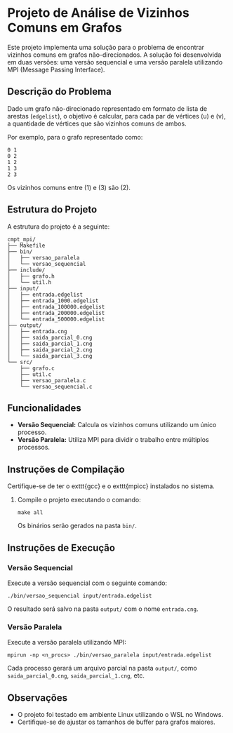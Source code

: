 
# Projeto de Análise de Vizinhos Comuns em Grafos

Este projeto implementa uma solução para o problema de encontrar vizinhos comuns em grafos não-direcionados. A solução foi desenvolvida em duas versões: uma versão sequencial e uma versão paralela utilizando MPI (Message Passing Interface).

## Descrição do Problema

Dado um grafo não-direcionado representado em formato de lista de arestas (`edgelist`), o objetivo é calcular, para cada par de vértices \(u\) e \(v\), a quantidade de vértices que são vizinhos comuns de ambos. 

Por exemplo, para o grafo representado como:

```
0 1
0 2
1 2
1 3
2 3
```

Os vizinhos comuns entre \(1\) e \(3\) são \(2\).

## Estrutura do Projeto

A estrutura do projeto é a seguinte:

```
cmpt_mpi/
├── Makefile
├── bin/
│   ├── versao_paralela
│   └── versao_sequencial
├── include/
│   ├── grafo.h
│   └── util.h
├── input/
│   ├── entrada.edgelist
│   ├── entrada_1000.edgelist
│   ├── entrada_100000.edgelist
│   ├── entrada_200000.edgelist
│   └── entrada_500000.edgelist
├── output/
│   ├── entrada.cng
│   ├── saida_parcial_0.cng
│   ├── saida_parcial_1.cng
│   ├── saida_parcial_2.cng
│   └── saida_parcial_3.cng
└── src/
    ├── grafo.c
    ├── util.c
    ├── versao_paralela.c
    └── versao_sequencial.c
```

## Funcionalidades

- **Versão Sequencial:** Calcula os vizinhos comuns utilizando um único processo.
- **Versão Paralela:** Utiliza MPI para dividir o trabalho entre múltiplos processos.

## Instruções de Compilação

Certifique-se de ter o 	exttt{gcc} e o 	exttt{mpicc} instalados no sistema.

1. Compile o projeto executando o comando:
   ```
   make all
   ```
   Os binários serão gerados na pasta `bin/`.

## Instruções de Execução

### Versão Sequencial

Execute a versão sequencial com o seguinte comando:
```
./bin/versao_sequencial input/entrada.edgelist
```
O resultado será salvo na pasta `output/` com o nome `entrada.cng`.

### Versão Paralela

Execute a versão paralela utilizando MPI:
```
mpirun -np <n_procs> ./bin/versao_paralela input/entrada.edgelist
```
Cada processo gerará um arquivo parcial na pasta `output/`, como `saida_parcial_0.cng`, `saida_parcial_1.cng`, etc.

## Observações

- O projeto foi testado em ambiente Linux utilizando o WSL no Windows.
- Certifique-se de ajustar os tamanhos de buffer para grafos maiores.
